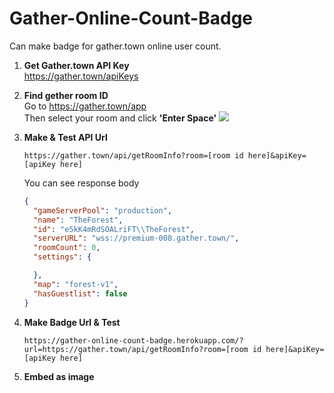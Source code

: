 # Gather-Online-Count-Badge

Can make badge for gather.town online user count.

1. **Get Gather.town API Key**  
    https://gather.town/apiKeys  
    
    
2. **Find gether room ID**  
    Go to https://gather.town/app  
    Then select your room and click **'Enter Space'**
    ![](https://github.com/bungabear/gather-online-count-badge/raw/main/doc/gather-room-id.jpg)
    
    
3. **Make & Test API Url**  
    ```
    https://gather.town/api/getRoomInfo?room=[room id here]&apiKey=[apiKey here]
    ```
    You can see response body
    ```json
    {
      "gameServerPool": "production",
      "name": "TheForest",
      "id": "e5kK4mRdSOALriFT\\TheForest",
      "serverURL": "wss://premium-008.gather.town/",
      "roomCount": 0,
      "settings": {

      },
      "map": "forest-v1",
      "hasGuestlist": false
    }
    ```
4. **Make Badge Url & Test**  
    ```
    https://gather-online-count-badge.herokuapp.com/?url=https://gather.town/api/getRoomInfo?room=[room id here]&apiKey=[apiKey here]
    ```
5. **Embed as image**  
